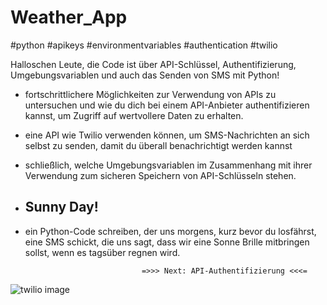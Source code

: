# Weather_App
#python #apikeys #environmentvariables #authentication #twilio

Halloschen Leute, die Code ist über API-Schlüssel, Authentifizierung, Umgebungsvariablen
und auch das Senden von SMS mit Python! 

- fortschrittlichere Möglichkeiten zur Verwendung von APIs zu untersuchen und
wie du dich bei einem API-Anbieter authentifizieren kannst, um Zugriff auf
wertvollere Daten zu erhalten. 

- eine API wie Twilio verwenden können, um SMS-Nachrichten an sich
selbst zu senden, damit du überall benachrichtigt werden kannst

- schließlich, welche Umgebungsvariablen im Zusammenhang mit
ihrer Verwendung zum sicheren Speichern von API-Schlüsseln stehen.

- ## Sunny Day! 

- ein Python-Code schreiben, der uns morgens, kurz bevor du losfährst, 
eine SMS schickt, die uns sagt, dass wir eine Sonne Brille mitbringen sollst, wenn es tagsüber regnen wird.

                                =>>> Next: API-Authentifizierung <<<=
                                
                                
                                
 ![twilio image](https://user-images.githubusercontent.com/60243643/210924765-2a674940-e98f-47a6-b3ad-8d4be752caba.jpg)

